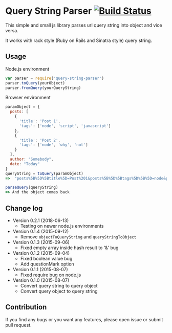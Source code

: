 # Query String Parser [![Build Status](https://travis-ci.org/zhangkaiyulw/query-parser.png?branch=master)](https://travis-ci.org/zhangkaiyulw/query-parser)

This simple and small js library parses url query string into object and vice versa.

It works with rack style (Ruby on Rails and Sinatra style) query string.

## Usage

Node.js environment
``` javascript
var parser = require('query-string-parser')
parser.toQuery(yourObject)
parser.fromQuery(yourQueryString)
```

Browser environment
``` javascript
paramObject = {
  posts: [
    {
      'title': 'Post 1',
      'tags': ['node', 'script', 'javascript']
    },
    {
      'title': 'Post 2',
      'tags': ['node', 'why', 'not']
    }
  ],
  author: "Somebody",
  date: "Today"
}
queryString = toQuery(paramObject)
=>  "posts%5B%5D%5Btitle%5D=Post%201&posts%5B%5D%5Btags%5D%5B%5D=node&posts%5B%5D%5Btags%5D%5B%5D=script&posts%5B%5D%5Btags%5D%5B%5D=javascript&posts%5B%5D%5Btitle%5D=Post%202&posts%5B%5D%5Btags%5D%5B%5D=node&posts%5B%5D%5Btags%5D%5B%5D=why&posts%5B%5D%5Btags%5D%5B%5D=not&author=Somebody&date=Today"

parseQuery(queryString)
=> And the object comes back
```

## Change log

- Version 0.2.1 (2018-06-13)
  - Testing on newer node.js environments
- Version 0.1.4 (2015-09-12)
  - Remove `objectToQueryString` and `queryStringToObject`
- Version 0.1.3 (2015-09-06)
  - Fixed empty array inside hash result to '&' bug
- Version 0.1.2 (2015-09-04)
  - Fixed boolean value bug
  - Add questionMark option
- Version 0.1.1 (2015-08-07)
  - Fixed require bug on node.js
- Version 0.1.0 (2015-08-07)
  - Convert query string to query object
  - Convert query object to query string

## Contribution

If you find any bugs or you want any features, please open issue or submit pull request.
